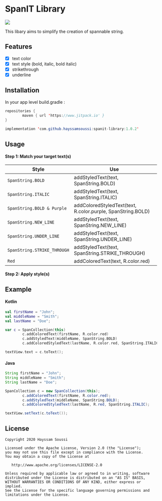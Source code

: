 # SpanIT Library
[![](https://jitpack.io/v/hayssamsoussi/spanit-library.svg)](https://jitpack.io/#hayssamsoussi/spanit-library)

This libary aims to simplify the creation of spannable string.

## Features
- [x] text color
- [x] text style (bold, italic, bold italic)
- [x] strikethrough
- [x] underline

## Installation
In your app level build.gradle :

```java
repositories {
        maven { url 'https://www.jitpack.io' }
}
    
implementation 'com.github.hayssamsoussi:spanit-library:1.0.2'
```
## Usage
#### Step 1: Match your target text(s)
| Style                       | Use                                     |
| -------------                | ----------------------------------------------- |
| `SpanString.BOLD`                | addStyledText(text, SpanString.BOLD)                         |
| `SpanString.ITALIC`                 | addStyledText(text, SpanString.ITALIC)                         |
| `SpanString.BOLD & Purple`              | addColoredStyledText(text, R.color.purple, SpanString.BOLD)                          |
| `SpanString.NEW_LINE`   | addStyledText(text, SpanString.NEW_LINE)    |
| `SpanString.UNDER_LINE`             |  addStyledText(text, SpanString.UNDER_LINE)                |
| `SpanString.STRIKE_THROUGH`             | addStyledText(text, SpanString.STRIKE_THROUGH)           |
| `Red`                      | addColoredText(text, R.color.red)                                |

#### Step 2: Apply style(s)

## Example
#### Kotlin
```kotlin
val firstName = "John";
val middleName = "Smith";
val lastName = "Doe";

var c = SpanCollection(this)
        c.addColoredText(firstName, R.color.red)
        c.addStyledText(middleName, SpanString.BOLD)
        c.addColoredStyledText(lastName, R.color.red, SpanString.ITALIC)

textView.text = c.toText();
```
#### Java
```java
String firstName = "John";
String middleName = "Smith";
String lastName = "Doe";

SpanCollection c = new SpanCollection(this);
        c.addColoredText(firstName, R.color.red);
        c.addStyledText(middleName, SpanString.BOLD);
        c.addColoredStyledText(lastName, R.red, SpanString.ITALIC);

textView.setText(c.toText());
```

## License
```
Copyright 2020 Hayssam Soussi

Licensed under the Apache License, Version 2.0 (the "License");
you may not use this file except in compliance with the License.
You may obtain a copy of the License at

   http://www.apache.org/licenses/LICENSE-2.0

Unless required by applicable law or agreed to in writing, software
distributed under the License is distributed on an "AS IS" BASIS,
WITHOUT WARRANTIES OR CONDITIONS OF ANY KIND, either express or implied.
See the License for the specific language governing permissions and
limitations under the License.
```
